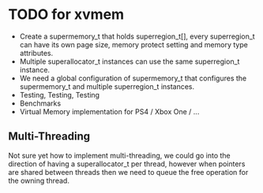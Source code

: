 # TODO for xvmem

- Create a supermemory_t that holds superregion_t[], every superregion_t can
  have its own page size, memory protect setting and memory type attributes.
- Multiple superallocator_t instances can use the same superregion_t instance.
- We need a global configuration of supermemory_t that configures the
  supermemory_t and multiple superregion_t instances.
- Testing, Testing, Testing
- Benchmarks
- Virtual Memory implementation for PS4 / Xbox One / ...


## Multi-Threading

Not sure yet how to implement multi-threading, we could go into the direction
of having a superallocator_t per thread, however when pointers are shared 
between threads then we need to queue the free operation for the owning thread.

